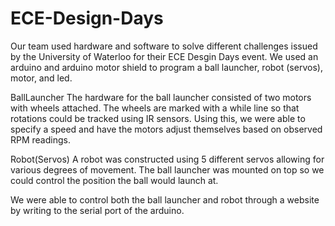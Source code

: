 # ECE-Design-Days
Our team used hardware and software to solve different challenges issued by the University of Waterloo for their ECE Desgin Days event.
We used an arduino and arduino motor shield to program a ball launcher, robot (servos), motor, and led.

BallLauncher
The hardware for the ball launcher consisted of two motors with wheels attached. The wheels are marked with a while line so that
rotations could be tracked using IR sensors. Using this, we were able to specify a speed and have the motors adjust themselves based
on observed RPM readings.

Robot(Servos)
A robot was constructed using 5 different servos allowing for various degrees of movement. The ball launcher was mounted on top so we
could control the position the ball would launch at. 

We were able to control both the ball launcher and robot through a website by writing to the serial port of the arduino.
